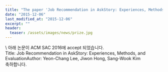 ```yaml
---
title: "The paper 'Job Recommendation in AskStory: Experiences, Methods, and Evaluation' has been accepted in ACM SAC 2016"
date: "2015-12-06"
last_modified_at: "2015-12-06"
excerpt: ""
header:
  teaser: /assets/images/news/prize.jpg
---
```

\\
아래 논문이 ACM SAC 2016에 accept 되었습니다.<br>Title: Job Recommendation in AskStory: Experiences, Methods, and EvaluationAuthor: Yeon-Chang Lee, Jiwon Hong, Sang-Wook Kim<br>축하합니다.